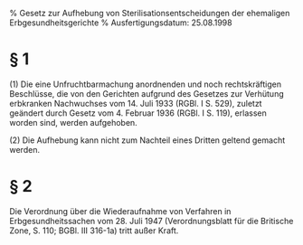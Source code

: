 % Gesetz zur Aufhebung von Sterilisationsentscheidungen der ehemaligen Erbgesundheitsgerichte
% Ausfertigungsdatum: 25.08.1998
 
# § 1

(1) Die eine Unfruchtbarmachung anordnenden und noch rechtskräftigen Beschlüsse, die von den Gerichten aufgrund des Gesetzes zur Verhütung erbkranken Nachwuchses vom 14. Juli 1933 (RGBl. I S. 529), zuletzt geändert durch Gesetz vom 4. Februar 1936 (RGBl. I S. 119), erlassen worden sind, werden aufgehoben.

(2) Die Aufhebung kann nicht zum Nachteil eines Dritten geltend gemacht werden.

# § 2

Die Verordnung über die Wiederaufnahme von Verfahren in Erbgesundheitssachen vom 28. Juli 1947 (Verordnungsblatt für die Britische Zone, S. 110; BGBl. III 316-1a) tritt außer Kraft.
